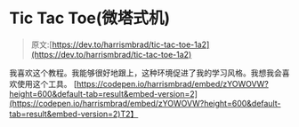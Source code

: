 # Tic Tac Toe(微塔式机)

> 原文:[https://dev.to/harrismbrad/tic-tac-toe-1a2](https://dev.to/harrismbrad/tic-tac-toe-1a2)

我喜欢这个教程。我能够很好地跟上，这种环境促进了我的学习风格。我想我会喜欢使用这个工具。
[https://codepen.io/harrismbrad/embed/zYOWOVW?height=600&default-tab=result&embed-version=2](https://codepen.io/harrismbrad/embed/zYOWOVW?height=600&default-tab=result&embed-version=2)T2】
